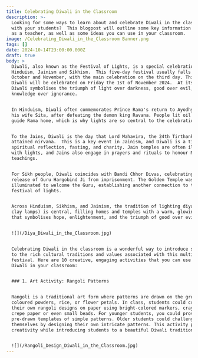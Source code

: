 ```yaml
---
title: Celebrating Diwali in the Classroom
description: >-
  Looking for some ways to learn about and celebrate Diwali in the classroom
  with your students?  This blogpost will outline some key information for you
  as a teacher, as well as some ideas you can use in your classroom.
image: /Celebrating_Diwali_in_the_Classroom Banner.png
tags: []
date: 2024-10-14T23:00:00.000Z
draft: true
body: >
  Diwali, also known as the Festival of Lights, is a special celebration in
  Hinduism, Jainism and Sikhism.  This five-day festival usually falls between
  October and November, with the main celebration on the third day. This year,
  Diwali will be celebrated on Friday the 1st of November 2024.  At its heart,
  Diwali symbolises the triumph of light over darkness, good over evil, and
  knowledge over ignorance.


  In Hinduism, Diwali often commemorates Prince Rama's return to Ayodhya with
  his wife Sita, after defeating the demon king Ravana. People lit oil lamps to
  guide Rama home, which is why lights are so central to the celebration.


  To the Jains, Diwali is the day that Lord Mahavira, the 24th Tirthankara,
  attained nirvana.  This is a key event in Jainism, and Diwali is a time for
  spiritual reflection, fasting, and charity. Jain temples are often illuminated
  with lights, and Jains also engage in prayers and rituals to honour Mahavira’s
  teachings.


  For Sikh people, Diwali coincides with Bandi Chhor Divas, celebrating the
  release of Guru Hargobind Ji from imprisonment. The Golden Temple was
  illuminated to welcome the Guru, establishing another connection to the
  festival of lights.


  Across Hinduism, Sikhism, and Jainism, the tradition of lighting diyas (small
  clay lamps) is central, filling homes and temples with a warm, glowing light
  that symbolises hope, enlightenment, and the triumph of good over evil.


  ![](/Diya_Diwali_in_the_Classroom.jpg)


  Celebrating Diwali in the classroom is a wonderful way to introduce students
  to the rich cultural traditions and values associated with this multi-faith
  festival. Here are 10 creative, engaging activities that you can use to mark
  Diwali in your classroom:


  ### 1. Art Activity: Rangoli Patterns


  Rangoli is a traditional art form where patterns are drawn on the ground using
  coloured powders, rice, or flower petals. In class, students could create
  their own rangoli designs on paper using bright-colored markers, crayons,
  crepe paper or even small beads. For younger students, you could provide
  pre-drawn templates of simple patterns. Older students could challenge
  themselves by designing their own intricate patterns. This activity promotes
  creativity while introducing students to a beautiful Diwali tradition. 


  ![](/Rangoli_Design_Diwali_in_the_Classroom.jpg)
---
```



